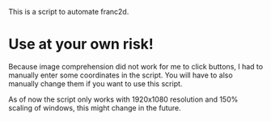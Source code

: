 This is a script to automate franc2d.

# Use at your own risk!

Because image comprehension did not work for me to click buttons, I had to manually enter some coordinates in the script. 
You will have to also manually change them if you want to use this script.

As of now the script only works with 1920x1080 resolution and 150% scaling of windows,
this might change in the future.
